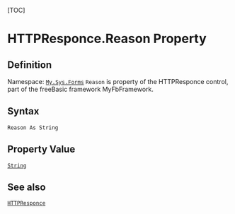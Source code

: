 [TOC]
# HTTPResponce.Reason Property

## Definition
Namespace: [`My.Sys.Forms`](My.Sys.Forms.md)
`Reason` is property of the HTTPResponce control, part of the freeBasic framework MyFbFramework.
## Syntax
```freeBasic
Reason As String
```
## Property Value
[`String`]("https://www.freebasic.net/wiki/KeyPgString")
## See also
[`HTTPResponce`](HTTPResponce.md)
